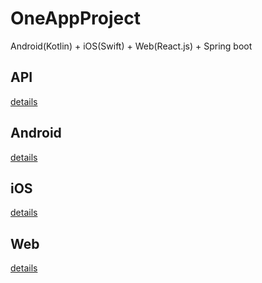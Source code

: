 # OneAppProject
Android(Kotlin) + iOS(Swift) + Web(React.js) + Spring boot

## API
[details](https://github.com/ParkJong-Hun/OneAppProject/issues/1)

## Android
[details](https://github.com/ParkJong-Hun/OneAppProject/issues/2)

## iOS
[details](https://github.com/ParkJong-Hun/OneAppProject/issues/3)

## Web
[details](https://github.com/ParkJong-Hun/OneAppProject/issues/4)
